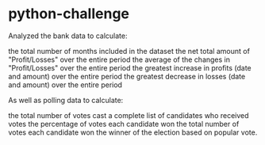 # python-challenge
Analyzed the bank data to calculate:

the total number of months included in the dataset
the net total amount of "Profit/Losses" over the entire period
the average of the changes in "Profit/Losses" over the entire period
the greatest increase in profits (date and amount) over the entire period
the greatest decrease in losses (date and amount) over the entire period

As well as polling data to calculate:

the total number of votes cast
a complete list of candidates who received votes
the percentage of votes each candidate won
the total number of votes each candidate won
the winner of the election based on popular vote.
